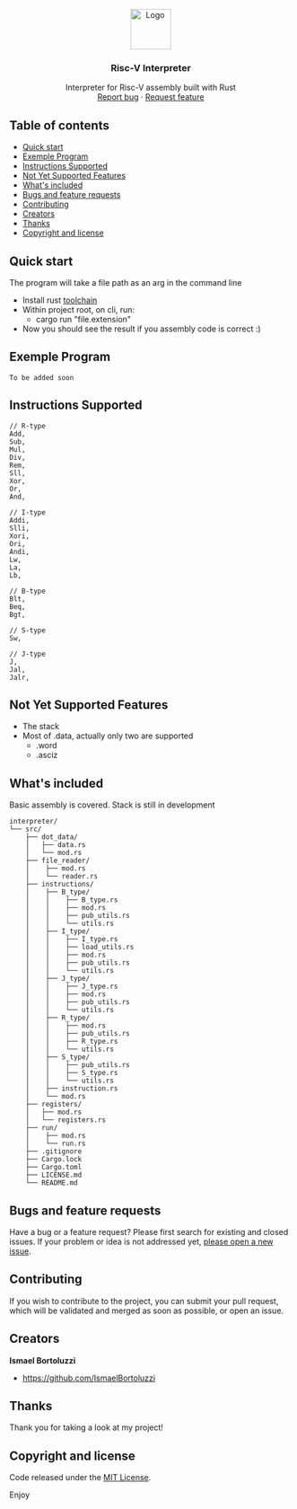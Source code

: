 <p align="center">
  <a href="https://doc.rust-lang.org/book/">
    <img src="https://upload.wikimedia.org/wikipedia/commons/thumb/d/d5/Rust_programming_language_black_logo.svg/800px-Rust_programming_language_black_logo.svg.png" alt="Logo" width=72 height=72>
  </a>

  <h3 align="center">Risc-V Interpreter</h3>

  <p align="center">
    Interpreter for Risc-V assembly built with Rust
    <br>
    <a href="https://github.com/IsmaelBortoluzzi/Risc-V-Interpreter/issues/new?template=bug.md">Report bug</a>
    ·
    <a href="https://github.com/IsmaelBortoluzzi/Risc-V-Interpreter/issues/new?template=feature.md&labels=feature">Request feature</a>
  </p>
</p>

## Table of contents

- [Quick start](#quick-start)
- [Exemple Program](#exemple-program)
- [Instructions Supported](#instructions-supported)
- [Not Yet Supported Features](#not-yet-supported-features)
- [What's included](#whats-included)
- [Bugs and feature requests](#bugs-and-feature-requests)
- [Contributing](#contributing)
- [Creators](#creators)
- [Thanks](#thanks)
- [Copyright and license](#copyright-and-license)


## Quick start

The program will take a file path as an arg in the command line

- Install rust [toolchain](https://www.rust-lang.org/tools/install)
- Within project root, on cli, run:
  - cargo run "file.extension"
- Now you should see the result if you assembly code is correct :)

## Exemple Program
    To be added soon 

## Instructions Supported
    // R-type
    Add,
    Sub,
    Mul,
    Div,
    Rem,
    Sll,
    Xor,
    Or,
    And,

    // I-type
    Addi,
    Slli,
    Xori,
    Ori,
    Andi,
    Lw,
    La,
    Lb,

    // B-type
    Blt,
    Beq,
    Bgt,

    // S-type
    Sw,

    // J-type
    J,
    Jal,
    Jalr,

## Not Yet Supported Features
- The stack
- Most of .data, actually only two are supported
  - .word
  - .asciz

## What's included

Basic assembly is covered. Stack is still in development

```text
interpreter/
└── src/
    ├── dot_data/
    │   ├── data.rs
    │   └── mod.rs
    ├── file_reader/
    │    ├── mod.rs
    │    └── reader.rs
    ├── instructions/
    │    ├── B_type/
    │    │    ├── B_type.rs
    │    │    ├── mod.rs
    │    │    ├── pub_utils.rs
    │    │    └── utils.rs
    │    ├── I_type/
    │    │    ├── I_type.rs
    │    │    ├── load_utils.rs
    │    │    ├── mod.rs  
    │    │    ├── pub_utils.rs
    │    │    └── utils.rs
    │    ├── J_type/
    │    │    ├── J_type.rs
    │    │    ├── mod.rs
    │    │    ├── pub_utils.rs
    │    │    └── utils.rs
    │    ├── R_type/
    │    │    ├── mod.rs
    │    │    ├── pub_utils.rs
    │    │    ├── R_type.rs
    │    │    └── utils.rs
    │    ├── S_type/
    │    │    ├── pub_utils.rs
    │    │    ├── S_type.rs
    │    │    └── utils.rs
    │    ├── instruction.rs
    │    └── mod.rs    
    ├── registers/
    │   ├── mod.rs
    │   └── registers.rs
    ├── run/
    │    ├── mod.rs
    │    └── run.rs
    ├── .gitignore
    ├── Cargo.lock
    ├── Cargo.toml
    ├── LICENSE.md
    └── README.md
```

## Bugs and feature requests

Have a bug or a feature request? Please first search for existing and closed issues. If your problem or idea is not addressed yet, [please open a new issue](https://github.com/IsmaelBortoluzzi/Risc-V-Interpreter/issues/new).

## Contributing

If you wish to contribute to the project, you can submit your pull request, which will be validated and merged as soon as possible, or open an issue.

## Creators

**Ismael Bortoluzzi**

- <https://github.com/IsmaelBortoluzzi>

## Thanks

Thank you for taking a look at my project!

## Copyright and license

Code released under the [MIT License](https://github.com/IsmaelBortoluzzi/Risc-V-Interpreter/blob/master/LICENSE).

Enjoy